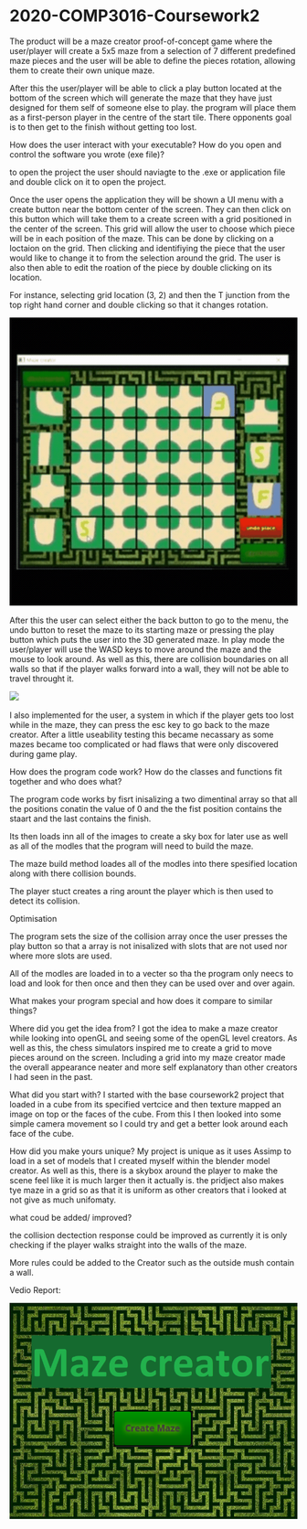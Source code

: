 # 2020-COMP3016-Coursework2

The product will be a maze creator proof-of-concept game where the user/player will create a 5x5 maze from a selection of 7 different predefined maze pieces and the user will be able to define the pieces rotation, allowing them to create their own unique maze.

After this the user/player will be able to click a play button located at the bottom of the screen which will generate the maze that they have just designed for them self of someone else to play. the program will place them as a first-person player in the centre of the start tile. There opponents goal is to then get to the finish without getting too lost.


How does the user interact with your executable? How do you open and control the software you wrote (exe file)?

to open the project the user should naviagte to the .exe or application file and double click on it to open the project.

Once the user opens the application they will be shown a UI menu with a create button near the bottom center of the screen.
They can then click on this button which will take them to a create screen with a grid positioned in the center of the screen. This grid will allow the user to choose which piece will be in each position of the maze. This can be done by clicking on a loctaion on the grid. Then clicking and identifiying the piece that the user would like to change it to from the selection around the grid. The user is also then able to edit the roation of the piece by double clicking on its location.

For instance, selecting grid location (3, 2) and then the T junction from the top right hand corner and double clicking so that it changes rotation.

![](resources/creator.gif)

After this the user can select either the back button to go to the menu, the undo button to reset the maze to its starting maze or pressing the play button which puts the user into the 3D generated maze. In play mode the user/player will use the WASD keys to move around the maze and the mouse to look around. As well as this, there are collision boundaries on all walls so that if the player walks forward into a wall, they will not be able to travel throught it.

![](resources/myRun.gif)

I also implemented for the user, a system in which if the player gets too lost while in the maze, they can  press the esc key to go back to the maze creator. After a little useability testing this became necassary as some mazes became too complicated or had flaws that were only discovered during game play.

How does the program code work? How do the classes and functions fit together and who does what?

The program code works by fisrt inisalizing a two dimentinal array so that all the positions conatin the value of 0 and the the fist position contains the staart and the last contains the finish.

Its then loads inn all of the images to create a sky box for later use as well as all of the modles that the program will  need to build the maze.

The maze build method loades all of the modles into there spesified location along with there collision bounds.

The player stuct creates a ring arount the player which is then used to detect its collision.

Optimisation

The program sets the size of the collision array once the user presses the play button so that a array is not inisalized with slots that are not used nor where more slots are used.

All of the modles are loaded in to a vecter so tha the program only neecs to load and look for then once and then they can be used over and over again.

What makes your program special and how does it compare to similar things? 

Where did you get the idea from?
I got the idea to make a maze creator while looking into openGL and seeing some of the openGL level creators. As well as this, the chess simulators inspired me to create a grid to move pieces around on the screen. Including a grid into my maze creator made the overall appearance neater and more self explanatory than other creators I had seen in the past.

What did you start with? 
I started with the base coursework2 project that loaded in a cube from its specified vertcice and then texture mapped an image on top or the faces of the cube. From this I then looked into some simple camera movement so I could try and get a better look around each face of the cube.

How did you make yours unique?
My project is unique as it uses Assimp to load in a set of models that I created myself within the blender model creator. As well as this, there is a skybox around the player to make the scene feel like it is much larger then it actually is. the pridject also makes tye maze in a grid so as that it is uniform as other creators that i looked at not give as much unifomaty. 

what coud be added/ improved?

the collision dectection response could be improved as currently it is only checking if the player walks straight into the walls of the maze.

More rules could be added to the Creator such as the outside mush contain a wall.

Vedio Report:


[![](resources/Main_Menu.png)](https://www.youtube.com/watch?v=gQ22v8xw-DU&feature=youtu.be)

